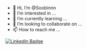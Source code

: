 - 👋 Hi, I’m @Soobinnn
- 👀 I’m interested in ...
- 🌱 I’m currently learning ...
- 💞️ I’m looking to collaborate on ...
- 📫 How to reach me ...

[![LinkedIn Badge](http://img.shields.io/badge/-LinkedIn-0072b1?style=flat&logo=linkedin&link=https://github.com/Soobinnn/Soobinnn)](https://github.com/Soobinnn/Soobinnn)
<!---
Soobinnn/Soobinnn is a ✨ special ✨ repository because its `README.md` (this file) appears on your GitHub profile.
You can click the Preview link to take a look at your changes.
--->
